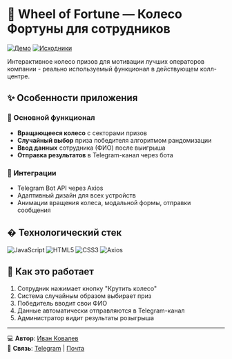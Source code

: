 # 🎡 Wheel of Fortune — Колесо Фортуны для сотрудников

[![Демо](https://img.shields.io/badge/-ДЕМО-FF6384?style=for-the-badge&logo=google-chrome&logoColor=white)](https://ivkovalevv.github.io/wheel-of-fortune/)
[![Исходники](https://img.shields.io/badge/-ИСХОДНИКИ-181717?style=for-the-badge&logo=github&logoColor=white)](https://github.com/ivkovalevv/wheel-of-fortune)

Интерактивное колесо призов для мотивации лучших операторов компании - реально используемый функционал в действующем колл-центре.

## ✨ Особенности приложения

### 🎰 Основной функционал
- **Вращающееся колесо** с секторами призов
- **Случайный выбор** приза победителя алгоритмом рандомизации
- **Ввод данных** сотрудника (ФИО) после выигрыша
- **Отправка результатов** в Telegram-канал через бота

### 📲 Интеграции
- Telegram Bot API через Axios
- Адаптивный дизайн для всех устройств
- Анимации вращения колеса, модальной формы, отправки сообщения

## � Технологический стек

![JavaScript](https://img.shields.io/badge/-JavaScript-F7DF1E?style=for-the-badge&logo=javascript&logoColor=black)
![HTML5](https://img.shields.io/badge/-HTML5-E34F26?style=for-the-badge&logo=html5&logoColor=white)
![CSS3](https://img.shields.io/badge/-CSS3-1572B6?style=for-the-badge&logo=css3&logoColor=white)
![Axios](https://img.shields.io/badge/-Axios-5A29E4?style=for-the-badge&logo=axios&logoColor=white)

## 🚀 Как это работает

1. Сотрудник нажимает кнопку "Крутить колесо"
2. Система случайным образом выбирает приз
3. Победитель вводит свои ФИО
4. Данные автоматически отправляются в Telegram-канал
5. Администратор видит результаты розыгрыша

---

💻 **Автор**: [Иван Ковалев](https://kovalev-site.ru)  
📩 **Связь**: [Telegram](https://t.me/x_kovalev) | [Почта](mailto:ivkovalevv@gmail.ru)
